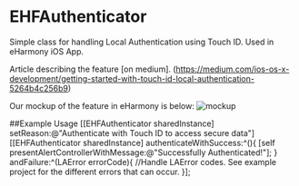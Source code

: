 EHFAuthenticator
================

Simple class for handling Local Authentication using Touch ID. Used in eHarmony iOS App.

Article describing the feature [on medium].
(https://medium.com/ios-os-x-development/getting-started-with-touch-id-local-authentication-5264b4c256b9)

Our mockup of the feature in eHarmony is below:
![mockup](https://d262ilb51hltx0.cloudfront.net/max/2000/1*ngtPaxXdEjGrNpb759-T3A.png)

##Example Usage
    [[EHFAuthenticator sharedInstance] setReason:@"Authenticate with Touch ID to access secure data"]
    [[EHFAuthenticator sharedInstance] authenticateWithSuccess:^(){
        [self presentAlertControllerWithMessage:@"Successfully Authenticated!"];
    } andFailure:^(LAError errorCode){
      //Handle LAError codes.  See example project for the different errors that can occur.
    }];
